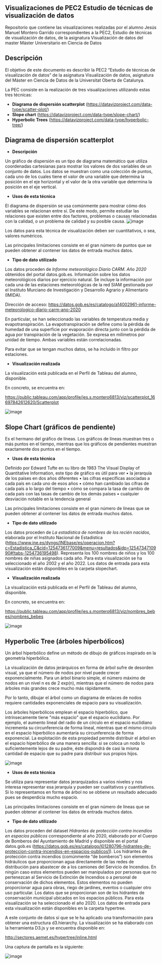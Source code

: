 ## Visualizaciones de PEC2 Estudio de técnicas de visualización de datos

Repositorio que contiene las visualizaciones realizadas por el alumno Jesús Manuel Montero Garrido correspondientes a la PEC2, Estudio de técnicas de visualización de datos, de la asignatura Visualización de datos del master  Máster Universitario en Ciencia de Datos

## Descripción

El objetivo de este documento es describir la PEC2 “Estudio de técnicas de visualización de datos” de la asignatura Visualización de datos, asignatura del Máster en Ciencia de Datos de la Universitat Oberta de Catalunya. 

La PEC consiste en la realización de tres visualizaciones utilizando estas tres técnicas:

*	**Diagrama de dispersión scatterplot** (https://datavizproject.com/data-type/scatter-plot/)
*	**Slope chart** (https://datavizproject.com/data-type/slope-chart/)
*	**Hyperbolic Trees** (https://datavizproject.com/data-type/hyperbolic-tree/)

## Diagrama de dispersión scatterplot

* **Descripción**

Un gráfico de dispersión es un tipo de diagrama matemático que utiliza coordenadas cartesianas para mostrar los valores de dos variables de un conjunto de datos. Los datos se muestran como una colección de puntos, cada uno de los cuales tiene el valor de una variable que determina la posición en el eje horizontal y el valor de la otra variable que determina la posición en el eje vertical.

* **Usos de esta técnica**

El diagrama de dispersión se usa comúnmente para mostrar cómo dos variables se relacionan entre sí. De este modo, permite estudiar las relaciones que existen entre dos factores, problemas o causas relacionadas con la calidad, o un problema de calidad y su posible causa.
![image](https://user-images.githubusercontent.com/103445965/204878816-c2d62f70-90a0-4e41-afcd-8a6012b2d325.png)

Los datos para esta técnica de visualización deben ser cuantitativos, o sea, valores numéricos. 

Las principales limitaciones consiste en el gran número de puntos que se pueden obtener al contener los datos de entrada muchos datos.

* **Tipo de dato utilizado**

Los datos proceden de *Informe meteorológico Diario CARM. Año 2020* obtenidos del portal datos.gob.es. Información sobre los datos meteorológicos diarios por ejercicio natural. Se incluye la información por cada una de las estaciones meteorológicas de la red SIAM gestionada por el Instituto Murciano de Investigación y Desarrollo Agrario y Alimentario (IMIDA).

Dirección de acceso: https://datos.gob.es/es/catalogo/a14002961-informe-meteorologico-diario-carm-ano-2020

En particular, se han seleccionado las variables de temperatura media y evapotranspiración. La evapotranspiración se define como la pérdida de humedad de una superficie por evaporación directa junto con la pérdida de agua por transpiración de la vegetación. Se expresa en milímetros por unidad de tiempo. Ambas variables están correlacionadas. 

Para evitar que se tengan muchos datos, se ha incluido in filtro por estaciones.
 
* **Visualización realizada**

La visualización está publicada en el Perfil de Tableau del alumno, disponible.

En concreto, se encuentra en:

https://public.tableau.com/app/profile/jes.s.montero6813/viz/scatterplot_16697842612620/Scatterplot

![image](https://user-images.githubusercontent.com/103445965/204886441-81764fc5-5046-4361-88c4-eaa897899fc7.png)


## Slope Chart (gráficos de pendiente)

Es el hermano del gráfico de líneas. Los gráficos de líneas muestran tres o más puntos en el tiempo, mientras que los gráficos de pendientes muestran exactamente dos puntos en el tiempo.

* **Usos de esta técnica**

Definido por Edward Tufte en su libro de 1983 The Visual Display of Quantitative Information, este tipo de gráfico es útil para ver 
•	la jerarquía de los países en dos años diferentes
•	las cifras específicas asociadas a cada país en cada uno de esos años 
•	cómo han cambiado las cifras de cada país a lo largo del tiempo 
•	cómo se compara la tasa de cambio de cada país con las tasas de cambio de los demás países 
•	cualquier desviación notable en la tendencia general 

Las principales limitaciones consiste en el gran número de líneas que se pueden obtener al contener los datos de entrada muchos datos.


* **Tipo de dato utilizado**

Los datos proceden de *La estadística de nombres de los recién nacidos*, elaborada por el Instituto Nacional de Estadística (https://www.ine.es/dyngs/INEbase/es/operacion.htm?c=Estadistica_C&cid=1254736177009&menu=resultados&idp=1254734710990#!tabs-1254736195498). Representa los 100 nombres de niños y los 100 nombres de niñas asignados cada año. Para esta visualización se ha seleccionado el año 2002 y el año 2022. Los datos de entrada para esta visualización están disponibles en la carpeta slopechart.

* **Visualización realizada**

La visualización está publicada en el Perfil de Tableau del alumno, disponible.

En concreto, se encuentra en:

https://public.tableau.com/app/profile/jes.s.montero6813/viz/nombres_bebes/nombres_bebes

![image](https://user-images.githubusercontent.com/103445965/204886329-a89127f1-03e9-41a6-a966-52e4930152d9.png)

## Hyperbolic Tree  (árboles hiperbólicos)

Un árbol hiperbólico define un método de dibujo de gráficos inspirado en la geometría hiperbólica.


La visualización de datos jerárquicos en forma de árbol sufre de desorden visual, ya que el número de nodos por nivel puede crecer exponencialmente. Para un árbol binario simple, el número máximo de nodos en un nivel n es de 2 exp(n), mientras que el número de nodos para árboles más grandes crece mucho más rápidamente.

Por lo tanto, dibujar el árbol como un diagrama de enlaces de nodos requiere cantidades exponenciales de espacio para su visualización.

Los árboles hiperbólicos emplean el espacio hiperbólico, que intrínsecamente tiene "más espacio" que el espacio euclidiano. Por ejemplo, el aumento lineal del radio de un círculo en el espacio euclidiano incrementa su circunferencia de forma lineal, mientras que el mismo círculo en el espacio hiperbólico aumentaría su circunferencia de forma exponencial. La explotación de esta propiedad permite distribuir el árbol en el espacio hiperbólico de una manera sencilla: si se coloca un nodo lo suficientemente lejos de su padre, éste dispondrá de casi la misma cantidad de espacio que su padre para distribuir sus propios hijos.

![image](https://user-images.githubusercontent.com/103445965/204887790-7387c549-25c6-44d8-98c4-ea1cc5bd68fa.png)


* **Usos de esta técnica**

Se utiliza para representar datos jerarquizados a varios niveles y nos interesa representar esa jerarquía y pueden ser cualitativos y cuantitativos. Si lo representamos en forma de árbol no se obtiene un resultado adecuado pues se desperdicia mucho espacio.

Las principales limitaciones consiste en el gran número de líneas que se pueden obtener al contener los datos de entrada muchos datos.

* **Tipo de dato utilizado**

Los datos proceden del dataset *Hidrantes de protección contra incendios en espacios públicos* correspondiente al año 2020, elaborado por el Cuerpo de Bomberos del Ayuntamiento de Madrid y disponible en el portal datos.gob.es (https://datos.gob.es/es/catalogo/l01280796-hidrantes-de-proteccion-contra-incendios-en-espacios-publicos1). Los hidrantes de protección contra incendios (comúnmente “de bomberos”) son elementos hidráulicos que proporcionan agua directamente de las redes de distribución para abastecer de a los camiones del Servicio de Incendios. En ningún caso estos elementos pueden ser manipulados por personas que no pertenezcan al Servicio de Extinción de Incendios o a personal de conservación de dichos elementos. Estos elementos no pueden proporcionar agua para obras, riego de jardines, eventos o cualquier otro uso particular. Los datos que se proporcionan son de los hidrantes de conservación municipal ubicados en los espacios públicos. Para esta visualización se ha seleccionado el año 2020. Los datos de entrada para esta visualización están disponibles en la carpeta hypertree.

A este conjunto de datos sí que se le ha aplicado una transformación para obtener una estructura d3.hierarchy. La visualización se ha elaborado con la herramienta D3.js y se encuentra disponible en:

http://sectores.aemet.es/hypertree/inline.html

Una captura de pantalla es la siguiente:

![image](https://user-images.githubusercontent.com/103445965/204889819-94c8af8b-ed9a-467a-b3c7-9039e99e0b89.png)




